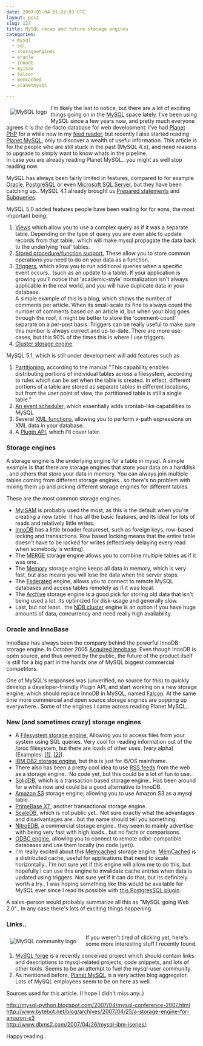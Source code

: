 ```yaml
---
date: 2007-05-04 01:23:03 UTC
layout: post
slug: 127
title: MySQL recap and future storage engines 
categories:
  - mysql
  - sql
  - storageengines
  - oracle
  - innodb
  - myisam
  - falcon
  - memcached
  - planetmysql

---
```

<a href="http://www.mysql.com/"><img src="http://www.mysql.com/common/logos/mysql_100x52-64.gif" alt="MySQL logo" style="float: left; padding: 10px" /></a>
<p>
  I'm likely the last to notice, but there are a lot of exciting things going on in the <a href="http://www.mysql.com/">MySQL</a> space lately. I've been using MySQL since a few years now, and pretty much everyone agrees it is <i>the</i> de-facto database for web development. I've had <a href="http://www.planet-php.org/">Planet PHP</a> for a while now in my <a href="http://www.mozilla.com/en-US/thunderbird/">feed reader</a>, but recently I also started reading <a href="http://www.planetmysql.org/">Planet MySQL</a>, only to discover a wealth of useful information. This article is for the people who are still stuck in the past (MySQL 4.x), and need reasons to upgrade to simply want to know whats in the pipeline.<br />In case you are already reading Planet MySQL.. you might as well stop reading now.
</p>

<p>
  MySQL has always been fairly limited in features, compared to for example <a href="http://www.oracle.com/database/index.html">Oracle</a>, <a href="http://www.postgresql.org/">PostgreSQL</a> or even <a href="http://www.microsoft.com/sql/default.mspx">Microsoft SQL Server</a>, but they have been catching up.. MySQL 4.1 already brought us <a href="http://dev.mysql.com/tech-resources/articles/4.1/prepared-statements.html">Prepared statements</a> and <a href="http://dev.mysql.com/doc/refman/5.0/en/subqueries.html">Subqueries</a>.
</p>

<p>
  MySQL 5.0 added features people have been waiting for for eons, the most important being:
</p>
  <ol>
    <li><a href="http://dev.mysql.com/doc/refman/5.0/en/views.html">Views</a> which allow you to use a complex query as if it was a separate table. Depending on the type of query you are even able to update records from that table.. which will make mysql propagate the data back to the underlying 'real' tables.</li>
    <li><a href="http://dev.mysql.com/doc/refman/5.0/en/stored-procedures.html">Stored procedure/function support.</a> These allow you to store common operations you need to do on your data as a function.</li>
    <li><a href="http://dev.mysql.com/doc/refman/5.0/en/triggers.html">Triggers</a>, which allow you to run additional queries when a specific event occurs.. (such as an update to a table). If your application is growing you'll notice that 'academic-style' normalization isn't always applicable in the real world, and you will have duplicate data in your database.<br /> A simple example of this is a blog, which shows the number of comments per article. When its small-scale its fine to always count the number of comments based on an article id, but when your blog goes through the roof, it might be better to store the 'comment-count' separate on a per-post basis. Triggers can be really useful to make sure this number is always correct and up-to-date. There are more use-cases, but this 90% of the times this is where I use triggers.</li>
    <li><a href="http://dev.mysql.com/doc/refman/5.0/en/mysql-cluster.html">Cluster storage engine</a>.</li>
  </ol>


<p>MySQL 5.1, which is still under development will add features such as</p>
  <ol>
    <li><a href="http://dev.mysql.com/doc/refman/5.1/en/partitioning.html">Partitioning</a>, according to the manual "This capability enables distributing portions of individual tables across a filesystem, according to rules which can be set when the table is created. In effect, different portions of a table are stored as separate tables in different locations, but from the user point of view, the partitioned table is still a single table."</li>
    <li><a href="http://dev.mysql.com/doc/refman/5.1/en/events.html">An event scheduler,</a> which essentially adds crontab-like capabilities to MySQL</li>
    <li>Several <a href="http://dev.mysql.com/doc/refman/5.1/en/xml-functions.html">XML functions</a>, allowing you to perform x-path expressions on XML data in your database.</li>
    <li>A <a href="http://dev.mysql.com/doc/refman/5.1/en/plugin-api.html">Plugin API</a>, which I'll cover later.</li>
  </ol>

   
<h3>Storage engines</h3>

<p>A storage engine is the underlying engine for a table in mysql. A simple example is that there are storage engines that store your data on a harddisk , and others that store your data in memory. You can always join multiple tables coming from different storage engines.. so there's no problem with mixing them up and picking different storage engines for different tables.</p>

<p>These are the most common storage engines.</p>

<ul>
  <li><a href="http://dev.mysql.com/doc/refman/5.0/en/myisam-storage-engine.html">MyISAM</a> is probably used the most, as this is the default when you're creating a new table. It has all the basic features, and its ideal for lots of reads and relatively little writes.</li>
  <li><a href="http://dev.mysql.com/doc/refman/5.0/en/innodb.html">InnoDB</a> has a little broader featureset, such as foreign keys, row-based locking and transactions. Row based locking means that the entire table doesn't have to be locked for writes (effectively delaying every read when somebody is writing).</li>
  <li>The <a href="http://dev.mysql.com/doc/refman/5.0/en/merge-storage-engine.html">MERGE</a> storage engine allows you to combine multiple tables as if it was one.</li>
  <li>The <a href="http://dev.mysql.com/doc/refman/5.0/en/memory-storage-engine.html">Memory</a> storage engine keeps all data in memory, which is very fast, but also means you will lose the data when the server stops.</li>
  <li>The <a href="http://dev.mysql.com/doc/refman/5.0/en/federated-storage-engine.html">Federated</a> engine, allows you to connect to remote MySQL databases and access tables remotely as if it was local.</li>
  <li>The <a href="http://dev.mysql.com/doc/refman/5.0/en/archive-storage-engine.html">Archive</a> storage engine is a good pick for storing old data that isn't being used a lot. Its optimized for disk-usage and generally slow.</li>
  <li>Last, but not least.. the <a href="http://dev.mysql.com/doc/refman/5.1/en/mysql-cluster.html">NDB cluster</a> engine is an option if you have huge amounts of data, concurrency and need really high availability.</li>
</ul>

<h3>Oracle and InnoBase</h3>

<p>InnoBase has always been the company behind the powerful InnoDB storage engine. In October 2005 <a href="http://www.oracle.com/innodb/index.html">Acquired Innobase</a>. Even though InnoDB is open source, and thus owned by the public, the future of the product itself is still for a big part in the hands one of MySQL biggest commercial competitors.</p>

<p>One of MySQL's responses was (unverified, no source for this) to quickly develop a developer-friendly Plugin API, and start working on a new storage engine, which should replace InnoDB in MySQL, named <a href="http://dev.mysql.com/doc/falcon/en/falcon-overview.html">Falcon</a>. At the same time more commercial and open source storage engines are popping up everywhere.. Some of the engines I came across reading Planet MySQL..</p>

<h3>New (and sometimes crazy) storage engines</h3>

<ul>
  <li>A <a href="http://code.google.com/p/mysql-filesystem-engine/">Filesystem storage engine.</a> Allowing you to access files from your system using SQL queries. Very cool for reading information out of the /proc filesystem, but there are loads of other uses. (very alpha) (Examples: <a href="http://mysqlha.blogspot.com/2007/04/easy-way-to-export-performance-data.html">[1]</a>, <a href="http://blog.pattern.net/2007/04/fun-mysql-table-handler.html">[2]</a>). </li>
  <li><a href="http://www-03.ibm.com/press/us/en/pressrelease/21430.wss">IBM DB2 storage engine</a>, but this is just for i5/OS mainframe.</li>
  <li>There also has been a pretty cool idea to use <a href="http://fallenpegasus.livejournal.com/587549.html">RSS feeds</a> from the web as a storage engine.. No code yet, but this could be a lot of fun to use..</li>
  <li><a href="http://dev.soliddb.com/en/index.php">SolidDB</a>, which is a transaction based storage engine.. Has been around for a while now and could be a good alternative to InnoDB.</li>
  <li><a href="http://fallenpegasus.com/code/mysql-awss3/">Amazon S3</a> storage engine; allowing you to use Amazon S3 as a mysql table.</li>
  <li><a href="http://www.primebase.com/xt/">PrimeBase XT</a>, another transactional storage engine.</li>
  <li><a href="http://scaledb.com/">ScaleDB</a>, which is not public yet.. Not sure exactly what the advantages and disadvantages are.. but the name should tell you something.</li>
  <li><a href="http://www.nitrosecurity.com/products/nitroedb-data-management.asp">NitroEDB</a>, a commercial  storage engine.. they seem to mainly advertise with being very fast with high loads.. but no facts or comparisons.</li>
  <li><a href="http://capttofu.livejournal.com/2914.html">ODBC engine</a>, allowing you to connect to remote odbc-compatible databases and use them locally (no code (yet)).</li>
  <li>I'm really excited about this <a href="http://tangent.org/index.pl?node_id=506">Memcached</a> storage engine. <a href="http://www.danga.com/memcached/">MemCached</a> is a distributed cache, useful for applications that need to scale horizontally.. I'm not sure yet if this engine will allow me to do this, but hopefully I can use this engine to invalidate cache entries when data is updated using triggers. Not sure yet if it can do that, but its definitely worth a try.. I was hoping something like this would be available for MySQL ever since I read its possible with <a href="http://people.freebsd.org/~seanc/pgmemcache/">this PostgresSQL plugin</a>.</li>
</ul>

<p>A sales-person would probably summarize all this as "MySQL going Web 2.0".. In any case there's lots of exciting things happening.</p>

<h3>Links..</h3>

<img src="http://forge.mysql.com/img//MySQL_Ying-Yang.gif" style="float: left; padding: 10px; padding-right: 25px" alt="MySQL community logo" />
<p>If you weren't tired of clicking yet, here's some more interesting stuff I recently found.</p>

<ol>
  <li><a href="http://forge.mysql.com/">MySQL forge</a> is a recently conceived project which should contain links and descriptions to mysql-related projects, code snippets, and lots of other tools. Seems to be an attempt to fuel the mysql-user community.</li>
  <li>As mentioned before, <a href="http://www.planetmysql.org/">Planet MySQL</a> is a very active blog aggregator. Lots of MySQL employees seem to be on here as well.</li>

</ol>

<p>Sources used for this article. (I hope I didn't miss any..)</p>

<a href="http://mysql-python.blogspot.com/2007/04/mysql-conference-2007.html">http://mysql-python.blogspot.com/2007/04/mysql-conference-2007.html</a><br />
<a href="http://www.bytebot.net/blog/archives/2007/04/25/a-storage-engine-for-amazon-s3">http://www.bytebot.net/blog/archives/2007/04/25/a-storage-engine-for-amazon-s3</a><br />
<a href="http://www.dbms2.com/2007/04/26/mysql-ibm-iseries/">http://www.dbms2.com/2007/04/26/mysql-ibm-iseries/</a>.

<p>Happy reading..</p>